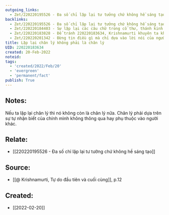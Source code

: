 ```yaml
---
outgoing_links:
  - Zet/220220195526 - Đa số chỉ lặp lại tư tưởng chứ không hề sáng tạo
backlinks:
  - Zet/220220195526 - Đa số chỉ lặp lại tư tưởng chứ không hề sáng tạo
  - Zet/220220184403 - Sự lặp lại các câu chữ trong cổ thư, thánh kinh không mang lại lợi ích gì
  - Zet/220220183828 - Để tránh 220220183634, Krishnamurti khuyên ta không nên đọc kinh văn nào
  - Zet/220220201342 - Đừng tin điều gì mà chỉ dựa vào lời nói của người khác
title: Lặp lại chân lý không phải là chân lý
UID: 220220183634
created: 20-Feb-2022
noteid:
tags:
  - 'created/2022/Feb/20'
  - 'evergreen'
  - 'permanent/fact'
publish: True
---
```

## Notes:
Nếu ta lặp lại chân lý thì nó không còn là chân lý nữa. Chân lý phải dựa trên sự tự nhận biết của chính mình không thông qua hay phụ thuộc vào người khác.

## Relate:
- [[220220195526 - Đa số chỉ lặp lại tư tưởng chứ không hề sáng tạo]]

## Source:
- [[@ Krishnamurti, Tự do đầu tiên và cuối cùng]], p.12




## Created:
- [[2022-02-20]]
